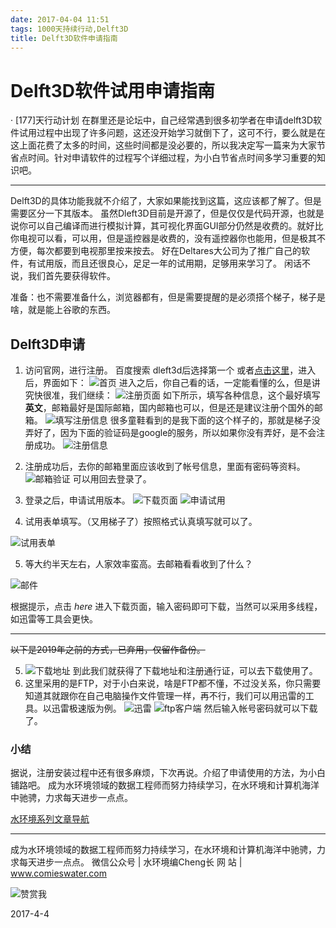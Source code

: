 ```yaml
---
date: 2017-04-04 11:51
tags: 1000天持续行动,Delft3D
title: Delft3D软件申请指南
---
```


# Delft3D软件试用申请指南
  · [177]天行动计划
在群里还是论坛中，自己经常遇到很多初学者在申请delft3D软件试用过程中出现了许多问题，这还没开始学习就倒下了，这可不行，要么就是在这上面花费了太多的时间，这些时间都是没必要的，所以我决定写一篇来为大家节省点时间。针对申请软件的过程写个详细过程，为小白节省点时间多学习重要的知识吧。

---

Delft3D的具体功能我就不介绍了，大家如果能找到这篇，这应该都了解了。但是需要区分一下其版本。
虽然Dleft3D目前是开源了，但是仅仅是代码开源，也就是说你可以自己编译而进行模拟计算，其可视化界面GUI部分仍然是收费的。就好比你电视可以看，可以用，但是遥控器是收费的，没有遥控器你也能用，但是极其不方便，每次都要到电视那里按来按去。
好在Deltares大公司为了推广自己的软件，有试用版，而且还很良心，足足一年的试用期，足够用来学习了。
闲话不说，我们首先要获得软件。

准备：也不需要准备什么，浏览器都有，但是需要提醒的是必须搭个梯子，梯子是啥，就是能上谷歌的东西。


## Delft3D申请
1. 访问官网，进行注册。
    百度搜索 dleft3d后选择第一个 或者[点击这里][1]，进入后，界面如下：
    ![首页][2]
    进入之后，你自己看的话，一定能看懂的么，但是讲究快很准，我们继续：
    ![注册页面][3]
    如下所示，填写各种信息，这个最好填写**英文**，邮箱最好是国际邮箱，国内邮箱也可以，但是还是建议注册个国外的邮箱。
    ![填写注册信息][4]
    很多童鞋看到的是我下面的这个样子的，那就是梯子没弄好了，因为下面的验证码是google的服务，所以如果你没有弄好，是不会注册成功。
    ![注册信息][5]

2. 注册成功后，去你的邮箱里面应该收到了帐号信息，里面有密码等资料。
    ![邮箱验证][6]
    可以用回去登录了。

3. 登录之后，申请试用版本。
    ![下载页面][7]
    ![申请试用][8]

4. 试用表单填写。（又用梯子了）按照格式认真填写就可以了。

![试用表单][9]



5. 等大约半天左右，人家效率蛮高。去邮箱看看收到了什么？

![邮件](http://comieswater-1254012817.cossh.myqcloud.com/2020/1594994564420.png)

根据提示，点击 *here* 进入下载页面，输入密码即可下载，当然可以采用多线程，如迅雷等工具会更快。



---

~~以下是2019年之前的方式，已弃用，仅留作备份。~~

5. ![下载地址][10]
    到此我们就获得了下载地址和注册通行证，可以去下载使用了。
6. 这里采用的是FTP，对于小白来说，啥是FTP都不懂，不过没关系，你只需要知道其就跟你在自己电脑操作文件管理一样，再不行，我们可以用迅雷的工具。以迅雷极速版为例。
    ![迅雷][11]
    ![ftp客户端][12]
    然后输入帐号密码就可以下载了。

### 小结
据说，注册安装过程中还有很多麻烦，下次再说。介绍了申请使用的方法，为小白铺路吧。
成为水环境领域的数据工程师而努力持续学习，在水环境和计算机海洋中驰骋，力求每天进步一点点。

[水环境系列文章导航](http://www.comieswater.com/post/ml)

---

成为水环境领域的数据工程师而努力持续学习，在水环境和计算机海洋中驰骋，力求每天进步一点点。
微信公众号 | 水环境编Cheng长
网           站 | www.comieswater.com


![赞赏我](http://comieswater-1254012817.cossh.myqcloud.com/IMG_3077.JPG)






2017-4-4


[1]: http://oss.deltares.nl/web/delft3d/home
[2]: http://comieswater-1254012817.cossh.myqcloud.com/1491275266087.jpg "1491275266087"
[3]: http://comieswater-1254012817.cossh.myqcloud.com/1491275327032.jpg "1491275327032"
[4]: http://comieswater-1254012817.cossh.myqcloud.com/1491276314013.jpg "1491276314013"
[5]: http://comieswater-1254012817.cossh.myqcloud.com/1491275501342.jpg "1491275501342"
[6]: http://comieswater-1254012817.cossh.myqcloud.com/1491276511223.jpg "1491276511223"
[7]: http://comieswater-1254012817.cossh.myqcloud.com/1491276743997.jpg "1491276743997"
[8]: http://comieswater-1254012817.cossh.myqcloud.com/1491276796696.jpg "1491276796696"
[9]: http://comieswater-1254012817.cossh.myqcloud.com/1491276845469.jpg "1491276845469"
[10]: http://comieswater-1254012817.cossh.myqcloud.com/1491276994768.jpg "1491276994768"
[11]: http://comieswater-1254012817.cossh.myqcloud.com/1491277126382.jpg "1491277126382"
[12]: http://comieswater-1254012817.cossh.myqcloud.com/1491277179669.jpg "1491277179669"
[13]: http://comieswater-1254012817.cossh.myqcloud.com/8cm%E4%BA%8C%E7%BB%B4%E7%A0%81.jpg "8cm二维码"